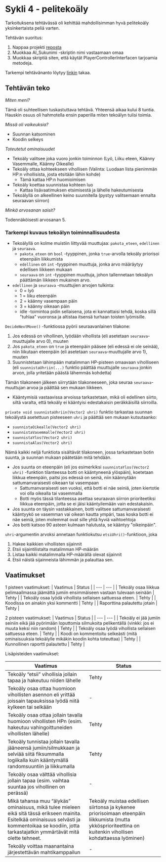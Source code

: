 # Sykli 4 - pelitekoäly
Tarkoituksena tehtävässä oli kehittää mahdollisimman hyvä pelitekoäly yksinkertaista peliä varten.

Tehtävän suoritus: 
1. Nappaa projekti [reposta](https://github.com/Vahv1/ai_tehtava)
2. Muokkaa AI_Sukunimi -skriptin nimi vastaamaan omaa
3. Muokkaa skriptiä siten, että käytät PlayerControllerInterfacen tarjoamia metodeja.

Tarkempi tehtävänanto löytyy [linkin](https://tim.jyu.fi/view/kurssit/tie/peliteknologia/syklit-2021/sykli-4-pelitekoaly/tehtava) takaa.

## Tehtävän teko
*Miten meni?*

Tämä oli suhteellisen tuskastuttava tehtävä. Yhteensä aikaa kului 8 tuntia. Hauskin osuus oli hahmotella ensin paperilla miten tekoälyn tulisi toimia. 

*Missä oli vaikeuksia?*

- Suunnan katsominen
- Koodin selkeys

*Toteutetut ominaisuudet*

- Tekoäly valitsee joka vuoro jonkin toiminnon (Lyö, Liiku eteen, Käänny Vasemmalle, Käänny Oikealle)
- Tekoäly ottaa kohteekseen vihollisen (Valinta: Luodaan lista pienimmän HP:n vihollisista, josta etsitään lähin kohde)
  - Tämä kattaa HP:n huomioimisen
- Tekoäly koettaa suunnistaa kohteen luo
  - Kattaa lisävaatimuksen etsimisestä ja lähelle hakeutumisesta
- Tekoälyllä on alkeellinen keino suunnitella (pystyy valitsemaan ennalta seuraavan siirron)

*Minkä arvosanan saisit?*

Todennäköisesti arvosanan 5.

### Tarkempi kuvaus tekoälyn toiminnallisuudesta

- Tekoälyllä on kolme muistiin liittyvää muuttujaa: ```pakota_eteen```, ```edellinen``` ja ```seuraava```.
  - ```pakota_eteen``` on ```bool``` -tyyppinen, jonka ```true```-arvolla tekoäly priorisoi eteenpäin liikkumista
  - ```edellinen``` on ```int``` -tyyppinen muuttuja, jonka arvo määräytyy edellisen liikkeen mukaan
  - ```seuraava``` on ```int``` -tyyppinen muuttuja, johon tallennetaan tekoälyn päättämän liikkeen mukainen arvo.
- ```edellinen``` ja ```seuraava``` -muuttujien arvojen tulkinta:
  - 0 = lyö
  - 1 = liiku eteenpäin
  - 2 = käänny vasempaan päin
  - 3 = käänny oikeaan päin
  - idle -toimintoa pidin sellaisena, jota ei kannattaisi tehdä, koska sillä "tuhlaa" vuoronsa ja altistaa itsensä turhaan toisten lyömisille.

```DecideNextMove()``` -funktiossa pyörii seuraavanlainen tilakone:

1. Jos edessä on vihollinen, lyödään vihollista (eli asetetaan ```seuraava```-muuttujalle arvo 0), muuten
2. Jos ```pakota_eteen``` on ```true``` ja eteenpäin pääsee (eli edessä ei ole seinää), niin liikutaan eteenpäin (eli asetetaan ```seuraava```-muuttujalle arvo 1), muuten
3. Suunnistetaan lähimpään matalimman HP-pisteen omaavaan viholliseen (eli ```suunnistaUhriin(...)``` funktio päättää muuttujalle ```seuraava``` jonkin arvon, jolla yritetään päästä lähemmäs kohdetta)

Tämän tilakoneen jälkeen siirrytään tilakoneeseen, joka seuraa ```seuraava```-muuttujan arvoa ja päättää sen mukaan liikkeen.

- Kääntymisiä vastaavissa arvoissa tarkastetaan, mikä oli edellinen siirto, siltä varalta, että tekoäly ei kääntyisi edestakaisin peräkkäisillä siirroilla.

```private void suunnistaUhriin(Vector2 uhri)``` funktio tarkastaa suunnan tekoälystä asetettuun pisteeseen ```uhri``` ja päättää sen mukaan kutsutaanko:

- ```suunnistaOikealle(Vector2 uhri)```
- ```suunnistaVasemmalle(Vector2 uhri)```
- ```suunnistaYlos(Vector2 uhri)```
- ```suunnistaAlas(Vector2 uhri)```

Nämä kaikki neljä funktiota sisältävät tilakoneen, jossa tarkastetaan botin suunta, ja suunnan mukaan päätetään mitä tehdään.

- Jos suunta on eteenpäin (eli jos esimerkiksi ```suunnistaYlos(Vector2 uhri)``` -funktion tilanteessa botti on kääntyneenä ylöspäin), koetetaan liikkua eteenpäin, paitsi jos edessä on seinä, niin käännytään sattumanvaraisesti oikeaan tai vasempaan
  - Sattumanvaraisesti sen vuoksi, että botti ei näe seiniä, joten kiertotie voi olla oikealla tai vasemmalla
  - Botti myös tässä tilanteessa asettaa seuraavan siirron prioriteetiksi liikkua eteenpäin, jotta se ei jäisi kääntyilemään vain edestakaisin.
- Jos suunta on täysin vastakkainen, botti valitsee sattumanvaraisesti kääntyykö se vasemman vai oikean kautta ympäri, taas koska botti ei näe seiniä, joten molemmat ovat sille yhtä hyviä vaihtoehtoja
- Jos botti katsoo 90 asteen kulmaan halutusta, se kääntyy "oikeinpäin".

```uhri```-argumentin arvoksi annetaan funktiokutsu ```etsiUhri()```-funktioon, joka 

1. Hakee kaikkien vihollisten sijainnit
2. Etsii sijaintilistalta matalimman HP-määrän
3. Listaa kaikki matalimmalla HP-määrällä olevat sijainnit
4. Etsii näistä sijainneista lähimmän ja palauttaa sen.
## Vaatimukset
1 pisteen vaatimukset:
| Vaatimus | Status |
| --- | --- |
| Tekoäly osaa liikkua pelimaailmassa jäämättä jumiin ensimmäiseen vastaan tulevaan seinään | Tehty | 
| Tekoäly osaa lyödä vihollista sellaisen sattuessa eteen. | Tehty |
| Koodissa on ainakin yksi kommentti | Tehty |
| Raporttina palautettu jotain | Tehty |

2 pisteen vaatimukset:
| Vaatimus | Status |
| --- | --- |
| Tekoäly ei jää jumiin seiniin eikä jää pyörimään loputtomia silmukoita pelikentällä (vinkki: jos ei muuta keksi niin random) | Tehty |
| Tekoäly osaa lyödä vihollista sellaisen sattuessa eteen. | Tehty |
| Koodi on kommentoitu selkeästi (mitä ominaisuuksia tekoälylle mikäkin koodin kohta toteuttaa) | Tehty |
| Kunnollinen raportti palautettu | Tehty |

Lisäpisteiden vaatimukset:

| Vaatimus | Status |
| --- | --- |
| Tekoäly “etsii” vihollisia jollain tapaa ja hakeutuu niiden lähelle | Tehty |
| Tekoäly osaa ottaa huomioon vihollisten asennon eli yrittää joissain tapauksissa lyödä niitä kylkeen tai selkään | - |
| Tekoäly osaa ottaa jollain tavalla huomioon vihollisten HPn (esim. hakeutuu vahingoittuneiden vihollisten lähelle) | Tehty |
| Tekoäly tunnistaa jollain tavalla jääneensä jumiin/silmukkaan ja selviää siitä fiksummalla logiikalla kuin kääntymällä randomsuuntiin ja liikkumalla | Tehty |
| Tekoäly osaa välttää vihollisia jollain tapaa (esim. vaihtaa suuntaa jos vihollinen on perässä) | - |
| Mikä tahansa muu “älykäs” ominaisuus, mikä tulee mieleen eikä sitä tässä erikseen mainita. Esitelkää ominaisuus selvästi ja kommentoikaa se koodiin, jotta tarkastajatkin ymmärtävät mitä olette tehneet. | Tekoäly muistaa edellisen siirtonsa ja kykenee priorisoimaan eteenpäin liikkumista (mutta ykkösprioriteettina on kuitenkin vihollisen kohdattaessa lyöminen) |
| Tekoäly voittaa maanantaina järjestettävän mahtikamppailun | - |
